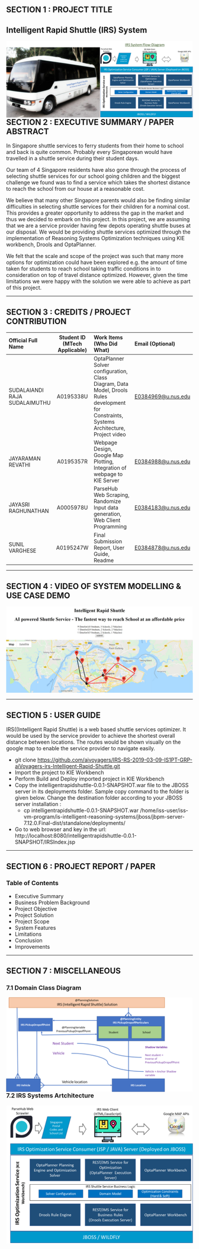 ﻿## SECTION 1 : PROJECT TITLE
## Intelligent Rapid Shuttle (IRS) System

<img src="SystemCodes/static/IRS-Title-Picture.png"
     style="float: left; margin-right: 0px;" /> 
<!---
<img src="SystemCodes/static/IRS-Vehicle.png"
     style="float: left; margin-right: 0px;" width="400" /> <img src="SystemCodes/static/IRS-Systems-Architecture.png"
     style="float: left; margin-right: 0px;" width="400" />
-->
## SECTION 2 : EXECUTIVE SUMMARY / PAPER ABSTRACT
In Singapore shuttle services to ferry students from their home to school and back is quite common. Probably every Singaporean would have travelled in a shuttle service during their student days.

Our team of 4 Singapore residents have also gone through the process of selecting shuttle services for our school going children and the biggest challenge we found was to find a service which takes the shortest distance to reach the school from our house at a reasonable cost. 

We believe that many other Singapore parents would also be finding similar difficulties in selecting shuttle services for their children for a nominal cost. This provides a greater opportunity to address the gap in the market and thus we decided to embark on this project. In this project, we are assuming that we are a service provider having few depots operating shuttle buses at our disposal. We would be providing shuttle services optimized through the implementation of Reasoning Systems Optimization techniques using KIE workbench, Drools and OptaPlanner.  

We felt that the scale and scope of the project was such that many more options for optimization could have been explored e.g. the amount of time taken for students to reach school taking traffic conditions in to consideration on top of travel distance optimized. However, given the time limitations we were happy with the solution we were able to achieve as part of this project.  



---
## SECTION 3 : CREDITS / PROJECT CONTRIBUTION

| Official Full Name  | Student ID (MTech Applicable)  | Work Items (Who Did What) | Email (Optional) |
| :------------ |:---------------:| :-----| :-----|
| SUDALAIANDI RAJA SUDALAIMUTHU | A0195338U |OptaPlanner Solver configuration, Class Diagram, Data Model, Drools Rules development for Constraints, Systems Architecture, Project video | E0384969@u.nus.edu |
| JAYARAMAN REVATHI | A0195357R | Webpage Design, Google Map Plotting, Integration of webpage to KIE Server | E0384988@u.nus.edu |
| JAYASRI RAGHUNATHAN | A0005978U | ParseHub Web Scraping, Randomize Input data generation, Web Client Programming | E0384183@u.nus.edu |
| SUNIL VARGHESE | A0195247W | Final Submission Report, User Guide, Readme  | E0384878@u.nus.edu |


---
## SECTION 4 : VIDEO OF SYSTEM MODELLING & USE CASE DEMO
[![IRS Intelligent Rapid Shuttle](SystemCodes/static/IRS-Output.jpg)](https://youtu.be/ztnZaiexNbs "IRS Shuttle Service")

---
## SECTION 5 : USER GUIDE
IRS((Intelligent Rapid Shuttle) is a web based shuttle services optimizer. It would be used by the service provider to achieve the shortest overall distance between locations. The routes would be shown visually on the google map to enable the service provider to navigate easily. 

+ git clone https://github.com/aivoyagers/IRS-RS-2019-03-09-IS1PT-GRP-aiVoyagers-irs-Intelligent-Rapid-Shuttle.git
+ Import the project to KIE Workbench
+ Perform Build and Deploy imported project in KIE Workbench
+ Copy the intelligentrapidshuttle-0.0.1-SNAPSHOT.war file to the JBOSS server in its deployments folder. Sample copy command to the folder is given below. Change the destination folder according to your JBOSS server installation :  
  + cp intelligentrapidshuttle-0.0.1-SNAPSHOT.war /home/iss-user/iss-vm-program/is-intelligent-reasoning-systems/jboss/jbpm-server-7.12.0.Final-dist/standalone/deployments/
+ Go to web browser and key in the url:
http://localhost:8080/intelligentrapidshuttle-0.0.1-SNAPSHOT/IRSIndex.jsp

---
## SECTION 6 : PROJECT REPORT / PAPER
### Table of Contents

* Executive Summary
* Business Problem Background
* Project Objective
* Project Solution
* Project Scope
* System Features
* Limitations
* Conclusion
* Improvements



---
## SECTION 7 : MISCELLANEOUS

### 7.1 Domain Class Diagram  
<img src="SystemCodes/static/IRS-Class-Diagram.png"
     style="float: left; margin-right: 0px;" /> 

### 7.2 IRS Systems Artchitecture  
<img src="SystemCodes/static/IRS-Systems-Architecture.png"
     style="float: left; margin-right: 0px;" /> 

---
